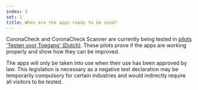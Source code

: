```yaml
---
index: 3
set: 1
title: When are the apps ready to be used? 
---
```

CoronaCheck and CoronaCheck Scanner are currently being tested in <a href='https://www.rijksoverheid.nl/onderwerpen/coronavirus-covid-19/algemene-coronaregels/cijfers-en-onderzoeken-over-het-coronavirus/pilot-toegangsbewijzen' target='_blank' hreflang="nl" rel='noopener noreferrer'>pilots 'Testen voor Toegang' (Dutch)</a>. These pilots prove if the apps are working properly and show how they can be improved.
 
The apps will only be taken into use when their use has been approved by law. This legislation is necessary as a negative test declaration may be temporarily compulsory for certain industries and would indirectly require all visitors to be tested.

